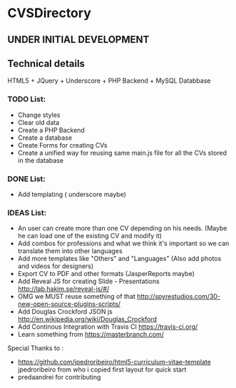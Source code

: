 # CVSDirectory
## UNDER INITIAL DEVELOPMENT 

## Technical details
HTML5 + JQuery + Underscore + PHP Backend + MySQL Databbase



### TODO List:
 - Change styles
 - Clear old data
 - Create a PHP Backend
 - Create a database
 - Create Forms for creating CVs
 - Create a unified way for reusing same main.js file for all the CVs stored in the database
 
### DONE List:
 - Add templating ( underscore maybe)

### IDEAS List:
 - An user can create more than one CV depending on his needs. (Maybe he can load one of the existing CV and modify it)
 - Add combos for professions and what we think it's important so we can translate them into other languages
 - Add more templates like "Others" and "Languages" (Also add photos and videos for designers)
 - Export CV to PDF and other formats (JasperReports maybe)
 - Add Reveal JS for creating Slide - Presentations http://lab.hakim.se/reveal-js/#/
 - OMG we MUST reuse something of that http://spyrestudios.com/30-new-open-source-plugins-scripts/
 - Add Douglas Crockford JSON js http://en.wikipedia.org/wiki/Douglas_Crockford
 - Add Continous Integration with Travis CI https://travis-ci.org/
 - Learn something from https://masterbranch.com/
 

Special Thanks to : 
 - https://github.com/jpedroribeiro/html5-curriculum-vitae-template jpedroribeiro from who i copied first layout for quick start
 - predaandrei for contributing 
